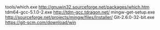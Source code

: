 tools/which.exe       http://gnuwin32.sourceforge.net/packages/which.htm
tdm64-gcc-5.1.0-2.exe http://tdm-gcc.tdragon.net/
mingw-get-setup.exe   http://sourceforge.net/projects/mingw/files/Installer/
Git-2.6.0-32-bit.exe  https://git-scm.com/download/win

